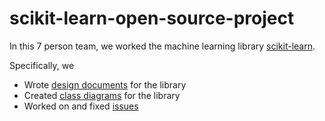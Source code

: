# scikit-learn-open-source-project

In this 7 person team, we worked the machine learning library [scikit-learn](https://scikit-learn.org/stable/).

Specifically, we
- Wrote [design documents](architecture/) for the library
- Created [class diagrams](class-diagrams/) for the library
- Worked on and fixed [issues](github-issue-summary/)
